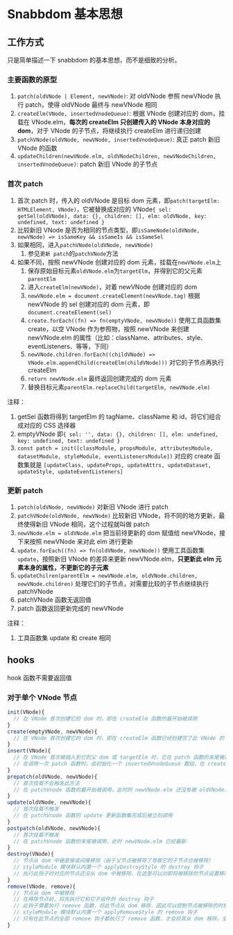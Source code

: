 # Snabbdom 基本思想

## 工作方式

只是简单描述一下 snabbdom 的基本思想，而不是细致的分析。

### 主要函数的原型

1. `patch(oldVNode | Element, newVNode)`: 对 oldVNode 参照 newVNode 执行 patch，使得 oldVNode 最终与 newVNode 相同
2. `createElm(VNode, insertedVnodeQueue)`: 根据 VNode 创建对应的 dom，挂载在 VNode.elm，**每次的 createElm 只创建传入的 VNode 本身对应的 dom**，对于 VNode 的子节点，将继续执行 createElm 进行递归创建
3. `patchVNode(oldVNode, newVNode, insertedVnodeQueue)`: 真正 patch 新旧 VNode 的函数
4. `updateChildren(newVNode.elm, oldVNodeChildren, newVNodeChildren, insertedVnodeQueue)`: patch 新旧 VNode 的子节点

### 首次 patch

1. 首次 patch 时，传入的 oldVNode 是目标 dom 元素，即`patch(targetElm: HTMLElement, VNode)`，它被替换成对应的 VNode`{ sel: getSel(oldVNode), data: {}, children: [], elm: oldVNode, key: undefined, text: undefined }`
2. 比较新旧 VNode 是否为相同的节点类型，即`isSameNode(oldVNode, newVNode) => isSameKey && isSameIs && isSameSel`
3. 如果相同，进入`patchVNode(oldVNode, newVNode)`
   1. 参见`更新 patch`的`patchVNode`方法
4. 如果不同，按照 newVNode 创建对应的 dom 元素，挂载在`newVNode.elm`上
   1. 保存原始目标元素`oldVNode.elm`为`targetElm`，并得到它的父元素`parentElm`
   2. 进入`createElm(newVNode)`，对着 newVNode 创建对应的 dom
   3. `newVNode.elm = document.createElement(newVNode.tag)` 根据 newVNode 的 sel 创建对应的 dom 元素，即`document.createElement(sel)`
   4. `create.forEach((fn) => fn(emptyVNode, newVNode))` 使用工具函数集 create，以空 VNode 作为参照物，按照 newVNode 来创建 newVNode.elm 的属性（比如：className、attributes、style、eventListeners、等等，下同）
   5. `newVNode.children.forEach((childVNode) => VNode.elm.appendChild(createElm(childVNode)))` 对它的子节点再执行 createElm
   6. `return newVNode.elm` 最终返回创建完成的 dom 元素
   7. 替换目标元素`parentElm.replaceChild(targetElm, newVNode.elm)`

注释：

1. getSel 函数将得到 targetElm 的 tagName、className 和 id，将它们组合成对应的 CSS 选择器
2. emptyVNode 即`{ sel: '', data: {}, children: [], elm: undefined, key: undefined, text: undefined }`
3. `const patch = init([classModule, propsModule, attributesModule, datasetModule, styleModule, eventListenersModule])` 对应的 create 函数集就是 `[updateClass, updateProps, updateAttrs, updateDataset, updateStyle, updateEventListeners]`

### 更新 patch

1. `patch(oldVNode, newVNode)` 对新旧 VNode 进行 patch
2. `patchVNode(oldVNode, newVNode)` 比较新旧 VNode，将不同的地方更新，最终使得新旧 VNode 相同，这个过程就叫做 patch
3. `newVNode.elm = oldVNode.elm` 把当前待更新的 dom 赋值给 newVNode，接下来按照 newVNode 来对此 elm 进行更新
4. `update.forEach((fn) => fn(oldVNode, newVNode))` 使用工具函数集 `update`，按照新旧 VNode 的差异来更新 newVNode.elm，**只更新此 elm 元素本身的属性，不更新它的子元素**
5. `updateChilren(parentElm = newVNode.elm, oldVNode.children, newVNode.children)` 处理它们的子节点，对需要比较的子节点继续执行 patchVNode
6. patchVNode 函数无返回值
7. patch 函数返回更新完成的 newVNode

注释：

1. 工具函数集 update 和 create 相同

## hooks

hook 函数不需要返回值

### 对于单个 VNode 节点

```JavaScript
init(VNode){
  // 在 VNode 首次创建它的 dom 时，即在 createElm 函数的最开始被调用
}
create(emptyVNode, newVNode){
  // 在 VNode 首次创建它的 dom 时，即在 createElm 函数已经创建完了此 VNode 的 dom 后被立刻调用
}
insert(VNode){
  // 在 VNode 首次被插入到它的父 dom 或 targetElm 时，它在 patch 函数的末尾被调用
  // 在调用一次 patch 函数时，会初始化一个 insertedVnodeQueue 数组，在 createElm 函数中会把带有 hook.insert 的 VNode push 进去，在 patch 函数的末尾会对 insertedVnodeQueue 里面的 VNode 依次执行它们的 insert 钩子
}
prepatch(oldVNode, newVNode){
  // 首次挂载不会触发此方法
  // 在 patchVnode 函数的最开始被调用，此时的 newVNode.elm 还没有被 oldVNode.elm 赋值
}
update(oldVNode, newVNode){
  // 首次挂载不触发
  // 在 patchVnode 函数的 update 更新函数集完成后被立刻调用
}
postpatch(oldVNode, newVNode){
  // 首次挂载不触发
  // 在 patchVnode 函数的末尾被调用，此时 newVNode.elm 已经最新
}
destroy(VNode){
  // 节点从 dom 中被直接或间接移除（由于父节点被移除了导致它的子节点也被移除）
  // styleModule 模块默认内置一个 applyDestroyStyle 的 destroy 钩子
  // 执行此钩子时对应的节点还没从 dom 中被移除，在这里可以对即将被移除的节点设置移除时的 style 样式，将由 applyDestroyStyle 函数应用设置的样式
}
remove(VNode, remove){
  // 节点从 dom 中被移除
  // 在移除节点前，将先执行它和它子组件的 destroy 钩子
  // 此钩子需要执行 remove 函数，将此节点从 dom 移除，因此可以控制节点被移除的时机或在移除前执行一些操作
  // styleModule 模块默认内置一个 applyRemoveStyle 的 remove 钩子
  // 只有在此节点的全部 remove 钩子都执行了 remove 函数，才会将其从 dom 移除，全部的 remove 钩子 = 来自全部模块的 remove 钩子们 + 节点自身的 remove 钩子，所以源码里 removeVnodes 函数的 `listeners = cbs.remove.length + 1;` 与 createRmCb 函数返回的函数的 `if (--listeners === 0) doRemoveNode` 相互对应，每次执行 remove 函数使得 listeners - 1，当 listeners 为 0 时才真正执行移除
}
```
